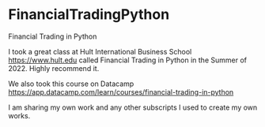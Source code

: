 # FinancialTradingPython
Financial Trading in Python 

I took a great class at Hult International Business School https://www.hult.edu called Financial Trading in Python in the Summer of 2022. Highly recommend it. 

We also took this course on Datacamp https://app.datacamp.com/learn/courses/financial-trading-in-python

I am sharing my own work and any other subscripts I used to create my own works.


